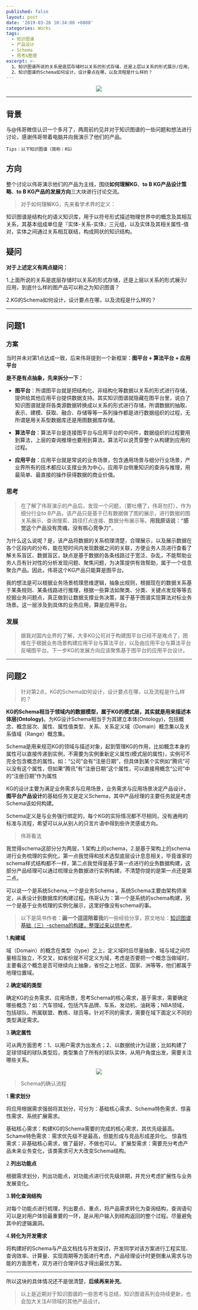```yaml
---
published: false
layout: post
date: '2019-03-26 10:34:00 +0800'
categories: Works
tags:
  - 知识图谱
  - 产品设计
  - Schema
  - 思考&整理
excerpt: >-
  1、知识图谱所说的关系是底层存储时以关系的形式存储，还是上层以关系的形式展示/应用，到底什么样的图产品可以称之为知识图谱？
  2、知识图谱的Schema如何设计，设计要点在哪，以及流程是什么样的？
---
```

<div align="center"><img src="https://www.bobinsun.cn/assets/images/logo-top.jpg"/></div>

---

## 背景

与@伟哥微信认识一个多月了，两周前约见并对于知识图谱的一些问题和想法进行讨论，感谢伟哥带着电脑并向我演示了他们的产品。

```
Tips：以下知识图谱（简称：KG）
```

## 方向

整个讨论以伟哥演示他们的产品为主线，围绕**如何理解KG**、**to B KG产品设计策略**、**to B KG产品的发展方向**三大块进行讨论交流。

> 对于如何理解KG，先来看学术界的定义：

知识图谱是结构化的语义知识库，用于以符号形式描述物理世界中的概念及其相互关系，其基本组成单位是『实体-关系-实体』三元组，以及实体及其相关属性-值对，实体之间通过关系相互联结，构成网状的知识结构。

## 疑问

**对于上述定义有两点疑问：**

1.上面所说的关系是底层存储时以关系的形式存储，还是上层以关系的形式展示/应用，到底什么样的图产品可以称之为知识图谱？

2.KG的Schema如何设计，设计要点在哪，以及流程是什么样的？

---

## 问题1

### 方案

当时并未对第1点达成一致，后来伟哥提到一个新框架：**图平台 + 算法平台 + 应用平台**

**是不是有点抽象，先来拆分一下：**

- **图平台**：所谓图平台就是把结构化、非结构化等数据以关系的形式进行存储，提供给其他应用平台提供数据支持。其实知识图谱就隐藏在图平台里，说白了知识图谱就是将各类源数据转换成以关系的形式进行存储，所谓数据的抽取、表示、建模、获取、融合、存储等等一系列操作都是进行数据组织的过程，无所谓是用关系型数据库还是用图数据库存储。

- **算法平台**：算法平台是连接图平台与应用平台的中间件，数据组织的过程要用到算法，上层的查询推理也要用到算法，算法可以说贯穿整个从构建到应用的过程。

- **应用平台**：应用平台就是常说的业务场景，包含通用场景与细分行业场景，产业界所有的技术都应以支撑业务为中心，应用平台侧重知识的查询与推理，用最简单、最直接的操作获得数据的商业价值。

### 思考

> 在了解了伟哥演示的产品后，发现一个问题，（要吐槽了，伟哥勿打），作为细分行业to B产品，该产品只是基于已有数据做了图的展示，进行数据的图关系展示、查询搜索、路径打点连接、数据分布展示等。**用我原话说：“感觉这个产品没有灵魂，没有核心竞争力”**。

为什么这么说呢？是，该产品将数据的关系梳理清楚，合理展示，以及展示数据在各个区段内的分布，能在短时间内发现数据之间的关联，方便业务人员进行查看了解关系盲区、数据盲区，缺点是基于数据的各条线路过于宽泛、杂乱，不能帮助业务人员有针对性的分析发现问题、聚焦问题，为决策提供有效帮助，属于一个信息聚合产品。因此，伟哥这个KG产品只能算是图平台。

我的想法是可以根据业务场景梳理思维逻辑，抽象出规则，根据现在的数据关系基于某条规则、某条线路进行推理，根据一些算法如聚类、分类、关键点发现等等去挖掘业务问题点，真正做到让数据支撑业务决策，属于基于图谱实现算法对标业务场景。这一层涉及到具体的业务应用，算是应用平台。

### 发展

> 据我对国内业界的了解，大多KG公司对于构建图平台已经不是难点了，困难在于根据业务场景构建应用平台与算法平台，以及由应用平台与算法平台反哺图平台。下一步KG的发展方向应该聚焦基于图平台的应用平台设计。

---

## 问题2

> 针对第2点，KG的Schema如何设计，设计要点在哪，以及流程是什么样的？

**KG的Schema相当于领域内的数据模型，属于KG的模式层，其实就是用来描述本体层(Ontology)**。为KG设计Schema相当于为其建立本体(Ontology)，包括概念、概念层次、属性、属性值类型、关系、关系定义域（Domain）概念集以及关系值域（Range）概念集。

Schema是用来规范KG的领域与描述对象，起到管理KG的作用，比如概念本身的属性可以直接传递到实例，不需要为实例重新定义属性(模式层的属性)，实例可不完全包含概念的属性。如：“公司”会有“注册日期”，但具体到某个实例如“腾讯”可以没有这个属性，但如果“腾讯”有“注册日期”这个属性，可以直接用概念“公司”中的“注册日期”作为属性

KG的设计主要为满足业务需求与应用场景，业务需求与应用场景决定产品设计，**图平台产品设计**的基础任务又是定义Schema，其中产品经理的主要任务就是考虑Schema该如何构建。

Schema定义是与业务强行绑定的，每个KG的实际情况都不尽相同，没有通用的标准与流程，希望可以从从别人的只言片语中得到些许灵感或方向。

> 伟哥看法

我觉得schema这部分分为两层，1.架构上的schema，2.是基于架构上的schema进行业务梳理的实例化，第一点我觉得和技术选型底层设计息息相关，毕竟谁家的schema样式结构都不一样，第二点我觉得是基于第一点进行的业务数据构建，这部分产品经理可以通过梳理业务数据进行实例构建，不清楚你提的是第一点还是第二点。

可以说一个是系统Schema,一个是业务Schema 。系统Schema主要由架构师来定，从表设计到数据库的构建过程。伟哥认为：第一个是系统的schema构建，另一个是基于业务梳理的实例化展示，这里好像没有schema的事。

> 以下是简书作者：**画一个逗逗陪着我**的一些经验分享，原文地址：[知识图谱基础（三）-schema的构建，整理过来以供参考](https://www.jianshu.com/p/704e935c98a9)。

1.**构建域**

域（Domain）的概念在类型（type）之上，定义域时应尽量抽象，域与域之间尽量相互独立，不交叉，如省份就不可定义为域，考虑是否要把一个概念当做域时，主要看这个概念是否可继续向上抽象，省份之上地区、国家、洲等等，他们都属于地理位置域。

2.**确定域的类型**

确定KG的业务需求、应用场景，思考Schema的核心需求，基于需求，需要确定哪些概念？如：汽车领域，包括汽车品牌、车系、发动机、油耗等；NBA领域，包括球队、所属联盟、教练、球员等。针对不同的需求，需要在域下面定义不同的类型满足需求。

3.**确定属性**

可从两方面思考：1、以用户需求为出发点；2、以数据统计为证据；比如构建了足球领域的球队类型后，类型集合了所有的球队实体，从用户角度出发，需要关注哪些关系。

<div align="center"><img src="https://www.bobinsun.cn/assets/images/kg-score.png"/></div>

> Schema的确认流程

1.**需求划分**

将应用根据需求强弱将其划分，可分为：基础核心需求、Schema特色需求、惊喜性需求、系统扩展需求。

基础核心需求：构建KG的Schema需要的完成的核心需求，其优先级最高。
Schame特色需求：需求优先级不是最高，但能形成与竞品形成差异化。
惊喜性需求：非基础核心需求，做了最好，不做也可以。
扩展型需求：需要充分考虑产品未来业务变化，该类需求可大大改变Schema结构。

2.**列出功能点**

根据需求划分，列出功能点，对功能点进行优先级排期，并充分考虑扩展性与业务发展变化。

3.**转化查询结构**

对每个功能点进行梳理，列出要点、重点，将产品需求转化为查询结构，查询语句可以是对用户体验最重要的一环，是从用户输入到结构返回的整个过程。尽量避免其中的逻辑漏洞。

4.**转化为开发需求**

将构建好的Schema与产品文档找与开发探讨，开发同学对该方案进行工程实现、查询效率、计算量、实现周期等方面进行考虑，产品经理设计时更侧重从需求与功能的方面思考，双方进行合理评估才得出最优方案。

---

所以这块的具体情况还不是很清楚，**后续再来补充**。

> 以上是近期对于知识图谱的一些思考与总结，知识图谱系列会持续更新，也会加大关注AI领域的其他产品设计。
